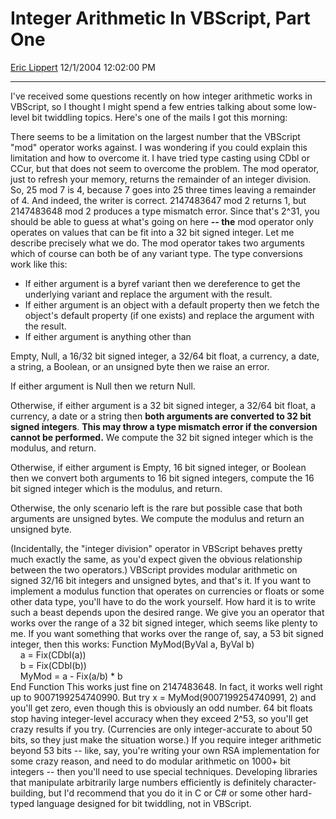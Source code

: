 # Integer Arithmetic In VBScript, Part One

[Eric Lippert](https://social.msdn.microsoft.com/profile/Eric%20Lippert) 12/1/2004 12:02:00 PM

-----

I've received some questions recently on how integer arithmetic works in VBScript, so I thought I might spend a few entries talking about some low-level bit twiddling topics. Here's one of the mails I got this morning:

There seems to be a limitation on the largest number that the VBScript "mod" operator works against. I was wondering if you could explain this limitation and how to overcome it. I have tried type casting using CDbl or CCur, but that does not seem to overcome the problem. The mod operator, just to refresh your memory, returns the remainder of an integer division. So, 25 mod 7 is 4, because 7 goes into 25 three times leaving a remainder of 4. And indeed, the writer is correct. 2147483647 mod 2 returns 1, but 2147483648 mod 2 produces a type mismatch error. Since that's 2^31, you should be able to guess at what's going on here **-- the** mod operator only operates on values that can be fit into a 32 bit signed integer. Let me describe precisely what we do. The mod operator takes two arguments which of course can both be of any variant type. The type conversions work like this:

  - If either argument is a byref variant then we dereference to get the underlying variant and replace the argument with the result.
  - If either argument is an object with a default property then we fetch the object's default property (if one exists) and replace the argument with the result.
  - If either argument is anything other than

Empty, Null, a 16/32 bit signed integer, a 32/64 bit float, a currency, a date, a string, a Boolean, or an unsigned byte then we raise an error.

If either argument is Null then we return Null.

Otherwise, if either argument is a 32 bit signed integer, a 32/64 bit float, a currency, a date or a string then **both arguments are converted to 32 bit signed integers**. **This may throw a type mismatch error if the conversion cannot be performed.** We compute the 32 bit signed integer which is the modulus, and return.

Otherwise, if either argument is Empty, 16 bit signed integer, or Boolean then we convert both arguments to 16 bit signed integers, compute the 16 bit signed integer which is the modulus, and return.

Otherwise, the only scenario left is the rare but possible case that both arguments are unsigned bytes. We compute the modulus and return an unsigned byte.

(Incidentally, the "integer division" operator in VBScript behaves pretty much exactly the same, as you'd expect given the obvious relationship between the two operators.) VBScript provides modular arithmetic on signed 32/16 bit integers and unsigned bytes, and that's it. If you want to implement a modulus function that operates on currencies or floats or some other data type, you'll have to do the work yourself. How hard it is to write such a beast depends upon the desired range. We give you an operator that works over the range of a 32 bit signed integer, which seems like plenty to me. If you want something that works over the range of, say, a 53 bit signed integer, then this works: Function MyMod(ByVal a, ByVal b)  
    a = Fix(CDbl(a))  
    b = Fix(CDbl(b))  
    MyMod = a - Fix(a/b) \* b  
End Function This works just fine on 2147483648. In fact, it works well right up to 9007199254740990. But try x = MyMod(9007199254740991, 2) and you'll get zero, even though this is obviously an odd number. 64 bit floats stop having integer-level accuracy when they exceed 2^53, so you'll get crazy results if you try. (Currencies are only integer-accurate to about 50 bits, so they just make the situation worse.) If you require integer arithmetic beyond 53 bits -- like, say, you're writing your own RSA implementation for some crazy reason, and need to do modular arithmetic on 1000+ bit integers -- then you'll need to use special techniques. Developing libraries that manipulate arbitrarily large numbers efficiently is definitely character-building, but I'd recommend that you do it in C or C\# or some other hard-typed language designed for bit twiddling, not in VBScript.

